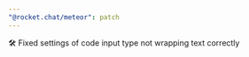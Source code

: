 ```yaml
---
"@rocket.chat/meteor": patch
---
```


🛠️ Fixed settings of code input type not wrapping text correctly 
